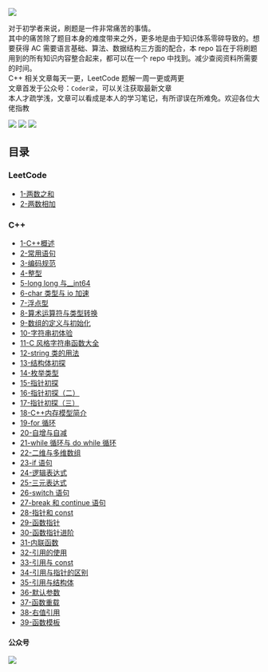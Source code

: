 ![](./resource/EasyLeetCode.png)

对于初学者来说，刷题是一件非常痛苦的事情。<br>
其中的痛苦除了题目本身的难度带来之外，更多地是由于知识体系零碎导致的。想要获得 AC 需要语言基础、算法、数据结构三方面的配合，本 repo 旨在于将刷题用到的所有知识内容整合起来，都可以在一个 repo 中找到。减少查阅资料所需要的时间。<br>
C++ 相关文章每天一更，LeetCode 题解一周一更或两更<br>
文章首发于公众号：`Coder梁`，可以关注获取最新文章<br>
本人才疏学浅，文章可以看成是本人的学习笔记，有所谬误在所难免。欢迎各位大佬指教

[![](https://img.shields.io/badge/%E5%85%AC%E4%BC%97%E5%8F%B7-Coder梁-green)](#公众号)
[![](https://img.shields.io/badge/zhihu-%E7%9F%A5%E4%B9%8E-blue)](https://www.zhihu.com/people/coderliangt)
[![](https://img.shields.io/badge/bilibili-B站-orange)](https://space.bilibili.com/266569818)

## 目录

### LeetCode

- [1-两数之和](./LeetCode/01-two%20sum.md)
- [2-两数相加](./LeetCode/02-add%20two%20number.md)

### C++

- [1-C++概述](./C++/1-概述.md)
- [2-常用语句](./C++/2-常用语句.md)
- [3-编码规范](./C++/3-谷歌编码规范.md)
- [4-整型](./C++/4-整型.md)
- [5-long long 与\_\_int64](./C++/5-long%20long与__int64.md)
- [6-char 类型与 io 加速](./C++/6-char类型与io加速.md)
- [7-浮点型](./C++/7-浮点数.md)
- [8-算术运算符与类型转换](./C++/8-算术运算符与类型转换.md)
- [9-数组的定义与初始化](./C++/9-数组的定义和初始化.md)
- [10-字符串初体验](./C++/10-字符串创建与使用.md)
- [11-C 风格字符串函数大全](./C++/11-cstring函数大全.md)
- [12-string 类的用法](./C++/12-string用法.md)
- [13-结构体初探](./C++/13-结构体初探.md)
- [14-枚举类型](./C++/14-枚举类型.md)
- [15-指针初探](./C++/15-指针初探.md)
- [16-指针初探（二）](./C++/16-指针初探（二）.md)
- [17-指针初探（三）](./C++/17-指针初探（三）.md)
- [18-C++内存模型简介](./C++/18-内存模型初探.md)
- [19-for 循环](./C++/19-for循环.md)
- [20-自增与自减](./C++/20-自增与自减.md)
- [21-while 循环与 do while 循环](./C++/21-while与do%20while循环.md)
- [22-二维与多维数组](./C++/22-二维与多维数组.md)
- [23-if 语句](./C++/23-if语句.md)
- [24-逻辑表达式](./C++/24-逻辑表达式.md)
- [25-三元表达式](./C++/25-三元表达式.md)
- [26-switch 语句](./C++/26-switch语句.md)
- [27-break 和 continue 语句](./C++/27-break和continue语句.md)
- [28-指针和 const](./C++/28-指针和const.md)
- [29-函数指针](./C++/29-函数指针.md)
- [30-函数指针进阶](./C++/30-函数指针进阶.md)
- [31-内联函数](./C++/31-内联函数.md)
- [32-引用的使用](./C++/32-引用.md)
- [33-引用与 const](./C++/33-引用与const.md)
- [34-引用与指针的区别](./C++/34-引用和指针的区别.md)
- [35-引用与结构体](./C++/35-引用结构体.md)
- [36-默认参数](./C++/36-默认参数.md)
- [37-函数重载](./C++/37-函数重载.md)
- [38-右值引用](./C++/38-右值引用.md)
- [39-函数模板](./C++/39-函数模板.md)

#### 公众号

![](./resource/wechat_qrcode.jpg)
